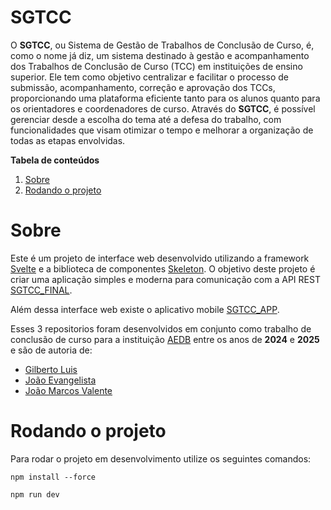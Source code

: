# SGTCC
O **SGTCC**, ou Sistema de Gestão de Trabalhos de Conclusão de Curso, é, como o nome já diz, um sistema destinado à gestão e acompanhamento dos Trabalhos de Conclusão de Curso (TCC) em instituições de ensino superior. Ele tem como objetivo centralizar e facilitar o processo de submissão, acompanhamento, correção e aprovação dos TCCs, proporcionando uma plataforma eficiente tanto para os alunos quanto para os orientadores e coordenadores de curso. Através do **SGTCC**, é possível gerenciar desde a escolha do tema até a defesa do trabalho, com funcionalidades que visam otimizar o tempo e melhorar a organização de todas as etapas envolvidas.

**Tabela de conteúdos**
1. [Sobre](#sobre)
2. [Rodando o projeto](#rodando)


<a name="sobre" ></a>

# Sobre

Este é um projeto de interface web desenvolvido utilizando a framework [Svelte](https://svelte.dev) e a biblioteca de componentes [Skeleton](https://www.skeleton.dev). O objetivo deste projeto é criar uma aplicação simples e moderna para comunicação com a API REST [SGTCC_FINAL](https://github.com/progjaoo/SGTCC_FINAL).

Além dessa interface web existe o aplicativo mobile [SGTCC_APP](https://github.com/progjaoo/SGTCC_APP).

Esses 3 repositorios foram desenvolvidos em conjunto como trabalho de conclusão de curso para a instituição [AEDB](https://www.aedb.br) entre os anos de **2024** e **2025** e são de autoria de:
* [Gilberto Luis](https://github.com/gilbertolgs)
* [João Evangelista](https://github.com/M4luc0B1g0d3)
* [João Marcos Valente](https://github.com/progjaoo)

<a name="rodando" ></a>

# Rodando o projeto
Para rodar o projeto em desenvolvimento utilize os seguintes comandos:
```
npm install --force
```
```
npm run dev
```